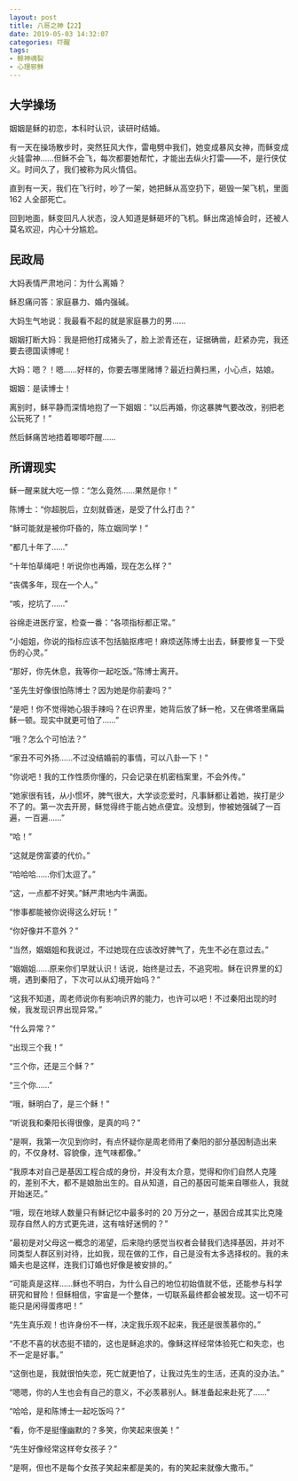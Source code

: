```yaml
---
layout: post
title: 八哥之神【22】
date: 2019-05-03 14:32:07
categories: 吓醒
tags:
- 鲸神魂裂
- 心理邪稣
---
```

## 大学操场

姻姻是稣的初恋，本科时认识，读研时结婚。

有一天在操场散步时，突然狂风大作，雷电劈中我们，她变成暴风女神，而稣变成火娃雷神……但稣不会飞，每次都要她帮忙，才能出去纵火打雷——不，是行侠仗义。时间久了，我们被称为风火情侣。

直到有一天，我们在飞行时，吵了一架，她把稣从高空扔下，砸毁一架飞机，里面 162 人全部死亡。

回到地面，稣变回凡人状态，没人知道是稣砸坏的飞机。稣出席追悼会时，还被人莫名欢迎，内心十分尴尬。

## 民政局

大妈表情严肃地问：为什么离婚？

稣忍痛问答：家庭暴力、婚内强碱。

大妈生气地说：我最看不起的就是家庭暴力的男……

姻姻打断大妈：我是把他打成猪头了，脸上淤青还在，证据确凿，赶紧办完，我还要去德国读博呢！

大妈：嗯？！嗯……好样的，你要去哪里赌博？最近扫黄扫黑，小心点，姑娘。

姻姻：是读博士！

离别时，稣平静而深情地抱了一下姻姻：“以后再婚，你这暴脾气要改改，别把老公玩死了！”

然后稣痛苦地捂着唧唧吓醒……

## 所谓现实

稣一醒来就大吃一惊：“怎么竟然……果然是你！”

陈博士：“你超脱后，立刻就昏迷，是受了什么打击？”

“稣可能就是被你吓昏的，陈立姻同学！”

“都几十年了……”

“十年怕草绳吧！听说你也再婚，现在怎么样？”

“丧偶多年，现在一个人。”

“咳，挖坑了……”

谷绵走进医疗室，检查一番：“各项指标都正常。”

“小姐姐，你说的指标应该不包括脑抠疼吧！麻烦送陈博士出去，稣要修复一下受伤的心灵。”

“那好，你先休息，我等你一起吃饭。”陈博士离开。

“圣先生好像很怕陈博士？因为她是你前妻吗？”

“是吧！你不觉得她心狠手辣吗？在识界里，她背后放了稣一枪，又在佛塔里痛扁稣一顿。现实中就更可怕了……”

“哦？怎么个可怕法？”

“家丑不可外扬……不过没结婚前的事情，可以八卦一下！”

“你说吧！我的工作性质你懂的，只会记录在机密档案里，不会外传。”

“她家很有钱，从小惯坏，脾气很大，大学谈恋爱时，凡事稣都让着她，挨打是少不了的。第一次去开房，稣觉得终于能占她点便宜。没想到，惨被她强碱了一百遍，一百遍……”

“哈！”

“这就是傍富婆的代价。”

“哈哈哈……你们太逗了。”

“这，一点都不好笑。”稣严肃地内牛满面。

“惨事都能被你说得这么好玩！”

“你好像并不意外？”

“当然，姻姻姐和我说过，不过她现在应该改好脾气了，先生不必在意过去。”

“姻姻姐……原来你们早就认识！话说，始终是过去，不追究啦。稣在识界里的幻境，遇到秦阳了，下次可以从幻境开始吗？”

“这我不知道，周老师说你有影响识界的能力，也许可以吧！不过秦阳出现的时候，我发现识界出现异常。”

“什么异常？”

“出现三个我！”

“三个你，还是三个稣？”

“三个你……”

“哦，稣明白了，是三个稣！”

“听说我和秦阳长得很像，是真的吗？”

“是啊，我第一次见到你时，有点怀疑你是周老师用了秦阳的部分基因制造出来的，不仅身材、容貌像，连气味都像。”

“我原本对自己是基因工程合成的身份，并没有太介意，觉得和你们自然人克隆的，差别不大，都不是娘胎出生的。自从知道，自己的基因可能来自哪些人，我就开始迷茫。”

“哦，现在地球人数量只有稣记忆中最多时的 20 万分之一，基因合成其实比克隆现存自然人的方式更先进，这有啥好迷惘的？”

“最初是对父母这一概念的渴望，后来隐约感觉当权者会替我们选择基因，并对不同类型人群区别对待，比如我，现在做的工作，自己是没有太多选择权的。我的未婚夫也是这样，连我们订婚也好像是被安排的。”

“可能真是这样……稣也不明白，为什么自己的地位初始值就不低，还能参与科学研究和冒险！但稣相信，宇宙是一个整体，一切联系最终都会被发现。这一切不可能只是闲得蛋疼吧！”

“先生真乐观！也许身份不一样，决定我乐观不起来，我还是很羡慕你的。”

“不悲不喜的状态挺不错的，这也是稣追求的。像稣这样经常体验死亡和失恋，也不一定是好事。”

“这倒也是，我就很怕失恋，死亡就更怕了，让我过先生的生活，还真的没办法。”

“嗯嗯，你的人生也会有自己的意义，不必羡慕别人。稣准备起来赴死了……”

“哈哈，是和陈博士一起吃饭吗？”

“看，你不是挺懂幽默的？多笑，你笑起来很美！”

“先生好像经常这样夸女孩子？”

“是啊，但也不是每个女孩子笑起来都是美的，有的笑起来就像大撒币。”
